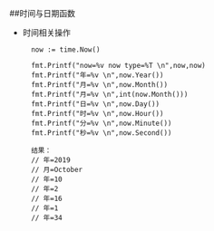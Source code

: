 ##时间与日期函数

- 时间相关操作

        now := time.Now()
        
        fmt.Printf("now=%v now type=%T \n",now,now)
        fmt.Printf("年=%v \n",now.Year())
        fmt.Printf("月=%v \n",now.Month())
        fmt.Printf("月=%v \n",int(now.Month()))
        fmt.Printf("日=%v \n",now.Day())
        fmt.Printf("时=%v \n",now.Hour())
        fmt.Printf("分=%v \n",now.Minute())
        fmt.Printf("秒=%v \n",now.Second())
        
        结果：
        // 年=2019 
        // 月=October 
        // 年=10 
        // 年=2 
        // 年=16 
        // 年=1 
        // 年=34 
